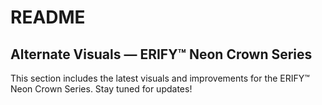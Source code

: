 # README

## Alternate Visuals — ERIFY™ Neon Crown Series

This section includes the latest visuals and improvements for the ERIFY™ Neon Crown Series. Stay tuned for updates!